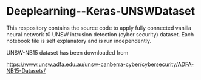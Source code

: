 # Deeplearning--Keras-UNSWDataset

This respository contains the source code to apply fully connected vanilla neural network t0 UNSW intrusion detection (cyber security) dataset. Each notebook file is self explanatory and is run independently. 

UNSW-NB15 dataset has been downloaded from

https://www.unsw.adfa.edu.au/unsw-canberra-cyber/cybersecurity/ADFA-NB15-Datasets/

